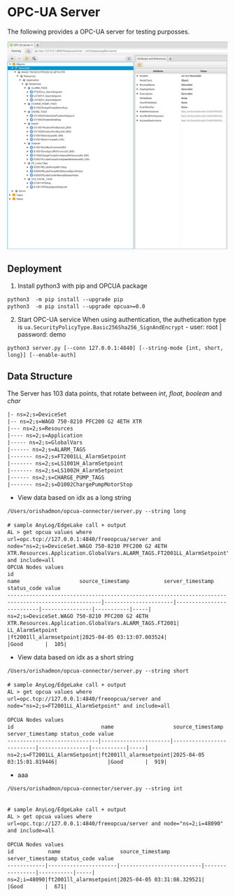 # OPC-UA Server 
The following provides a OPC-UA server for testing purposses. 

![OPCUA Architecture](opcua_architecture.png)

## Deployment
1. Install python3 with pip and OPCUA package
```shell
python3  -m pip install --upgrade pip 
python3  -m pip install --upgrade opcua>=0.0
```

2. Start OPC-UA service
When using authentication, the authetication type is `ua.SecurityPolicyType.Basic256Sha256_SignAndEncrypt`  - user: root | password: demo
```shell
python3 server.py [--conn 127.0.0.1:4840] [--string-mode {int, short, long}] [--enable-auth] 
```

## Data Structure
The Server has 103 data points, that rotate between _int_, _float_, _boolean_ and _char_ 
```tree
|- ns=2;s=DeviceSet
|-- ns=2;s=WAGO 750-8210 PFC200 G2 4ETH XTR
|--- ns=2;s=Resources
|---- ns=2;s=Application
|----- ns=2;s=GlobalVars
|------ ns=2;s=ALARM_TAGS
|------- ns=2;s=FT2001LL_AlarmSetpoint
|------- ns=2;s=LS1001H_AlarmSetpoint
|------- ns=2;s=LS1002H_AlarmSetpoint
|------ ns=2;s=CHARGE_PUMP_TAGS
|------- ns=2;s=D1002ChargePumpMotorStop
```

* View data based on idx as a long string
```shell 
/Users/orishadmon/opcua-connector/server.py --string long

# sample AnyLog/EdgeLake call + output
AL > get opcua values where url=opc.tcp://127.0.0.1:4840/freeopcua/server and node="ns=2;s=DeviceSet.WAGO 750-8210 PFC200 G2 4ETH XTR.Resources.Application.GlobalVars.ALARM_TAGS.FT2001LL_AlarmSetpoint" and include=all
OPCUA Nodes values
id                                                                                                   name                   source_timestamp           server_timestamp status_code value 
----------------------------------------------------------------------------------------------------|----------------------|--------------------------|----------------|-----------|-----|
ns=2;s=DeviceSet.WAGO 750-8210 PFC200 G2 4ETH XTR.Resources.Application.GlobalVars.ALARM_TAGS.FT2001|
LL_AlarmSetpoint                                                                                    |ft2001ll_alarmsetpoint|2025-04-05 03:13:07.003524|                |Good       |  105|
```

* View data based on idx as a short string
```shell
/Users/orishadmon/opcua-connector/server.py --string short

# sample AnyLog/EdgeLake call + output
AL > get opcua values where url=opc.tcp://127.0.0.1:4840/freeopcua/server and node="ns=2;s=FT2001LL_AlarmSetpoint" and include=all

OPCUA Nodes values
id                            name                   source_timestamp           server_timestamp status_code value 
-----------------------------|----------------------|--------------------------|----------------|-----------|-----|
ns=2;s=FT2001LL_AlarmSetpoint|ft2001ll_alarmsetpoint|2025-04-05 03:15:01.819446|                |Good       |  919|
```

* aaa
```shell
/Users/orishadmon/opcua-connector/server.py --string int 


# sample AnyLog/EdgeLake call + output
AL > get opcua values where url=opc.tcp://127.0.0.1:4840/freeopcua/server and node="ns=2;i=48090" and include=all

OPCUA Nodes values
id           name                   source_timestamp           server_timestamp status_code value 
------------|----------------------|--------------------------|----------------|-----------|-----|
ns=2;i=48090|ft2001ll_alarmsetpoint|2025-04-05 03:31:08.329521|                |Good       |  671|
```
